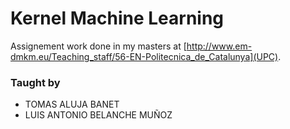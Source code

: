 # Kernel Machine Learning
Assignement work done in my masters at [http://www.em-dmkm.eu/Teaching_staff/56-EN-Politecnica_de_Catalunya](UPC).


### Taught by

- TOMAS ALUJA BANET 
- LUIS ANTONIO BELANCHE MUÑOZ 